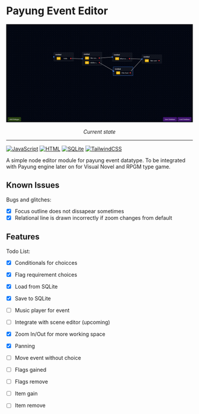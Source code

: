 # Payung Event Editor
![Image](./docs/ss.png)
<center><i>Current state</i></center>

---
[![JavaScript](https://img.shields.io/badge/JavaScript-F7DF1E?logo=javascript&logoColor=000)](#)
[![HTML](https://img.shields.io/badge/HTML-%23E34F26.svg?logo=html5&logoColor=white)](#)
[![SQLite](https://img.shields.io/badge/SQLite-%2307405e.svg?logo=sqlite&logoColor=white)](#)
[![TailwindCSS](https://img.shields.io/badge/Tailwind%20CSS-%2338B2AC.svg?logo=tailwind-css&logoColor=white)](#)

A simple node editor module for payung event datatype. To be integrated with Payung engine later on for Visual Novel and RPGM type game.

## Known Issues
Bugs and glitches:
- [x] Focus outline does not dissapear sometimes
- [x] Relational line is drawn incorrectly if zoom changes from default

## Features
Todo List:
- [x] Conditionals for choicces
- [x] Flag requirement choices
- [x] Load from SQLite
- [x] Save to SQLite
- [ ] Music player for event
- [ ] Integrate with scene editor (upcoming)
- [x] Zoom In/Out for more working space
- [x] Panning
- [ ] Move event without choice
- [ ] Flags gained
- [ ] Flags remove
- [ ] Item gain
- [ ] Item remove

